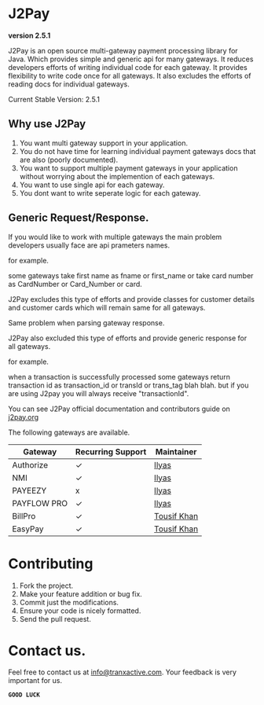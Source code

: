 # J2Pay

**version 2.5.1**

J2Pay is an open source multi-gateway payment processing library for Java. Which provides simple and generic api for many gateways. It reduces developers efforts of writing individual code for each gateway. It provides flexibility to write code once for all gateways. It also excludes the efforts of reading docs for individual gateways.

Current Stable Version: 2.5.1

## Why use J2Pay

1. You want multi gateway support in your application.
2. You do not have time for learning individual payment gateways docs that are also (poorly documented).
3. You want to support multiple payment gateways in your application without worrying about the implemention of each gateways.
4. You want to use single api for each gateway.
5. You dont want to write seperate logic for each gateway.

## Generic Request/Response.

If you would like to work with multiple gateways the main problem developers usually face are api prameters names.

for example.

some gateways 
take first name as fname or first_name or
take card number as CardNumber or Card_Number or card.

J2Pay excludes this type of efforts and provide classes for customer details and customer cards which will remain same for all gateways. 

Same problem when parsing gateway response.

J2Pay also excluded this type of efforts and provide generic response for all gateways.

for example.

when a transaction is successfully processed some gateways return transaction id as transaction_id or transId or trans_tag blah blah.
but if you are using J2pay you will always receive "transactionId".

You can see J2Pay official documentation and contributors guide on [j2pay.org](http://j2pay.org/)

The following gateways are available.

Gateway | Recurring Support | Maintainer
--- | --- | ---
Authorize | ✓ | [Ilyas](https://www.linkedin.com/in/muhammad-ilyas-a4ab7839/)
NMI | ✓ | [Ilyas](https://www.linkedin.com/in/muhammad-ilyas-a4ab7839/)
PAYEEZY | x | [Ilyas](https://www.linkedin.com/in/muhammad-ilyas-a4ab7839/)
PAYFLOW PRO | ✓ | [Ilyas](https://www.linkedin.com/in/muhammad-ilyas-a4ab7839/)
BillPro | ✓ | [Tousif Khan](https://www.linkedin.com/in/tousifhasanzai/)
EasyPay | ✓ | [Tousif Khan](https://www.linkedin.com/in/tousifhasanzai/)

# Contributing

1. Fork the project.
2. Make your feature addition or bug fix.
3. Commit just the modifications.
4. Ensure your code is nicely formatted.
5. Send the pull request.

# Contact us.

Feel free to contact us at info@tranxactive.com.
Your feedback is very important for us.

**`GOOD LUCK`**
